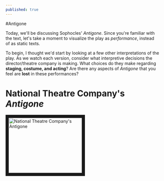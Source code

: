 ```yaml
---
published: true
---
```

#Antigone

Today, we'll be discussing Sophocles' *Antigone*. Since you're familiar with the text, let's take a moment to visualize the play as *performance*, instead of as static texts. 

To begin, I thought we'd start by looking at a few other interpretations of the play. As we watch each version, consider what interpretive decisions the director/theatre company is making. What choices do they make regarding **staging, costume, and acting**? Are there any aspects of *Antigone* that you feel are **lost** in these performances? 

# National Theatre Company's *Antigone*
<a href="http://www.youtube.com/watch?feature=player_embedded&v=DgsYfRPmNDs
" target="_blank"><img src="http://img.youtube.com/vi/DgsYfRPmNDs/0.jpg" 
alt="National Theatre Company's Antigone" width="240" height="180" border="10" /></a>


